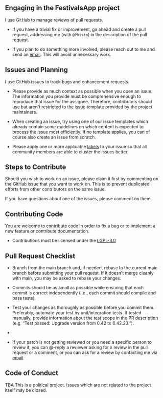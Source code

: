## Engaging in the FestivalsApp project

I use GitHub to manage reviews of pull requests.

* If you have a trivial fix or improvement, go ahead and create a pull request, addressing me (with `@Phisto`) in the description of the pull request.

* If you plan to do something more involved, please reach out to me and send an [email](mailto:simon.cay.gaus@gmail.com). This will avoid unnecessary work.


## Issues and Planning

I use GitHub issues to track bugs and enhancement requests.

* Please provide as much context as possible when you open an issue. The information you provide must be comprehensive enough to reproduce that issue for the assignee. Therefore, contributors should use but aren't restricted to the issue template provided by the project maintainers.

* When creating an issue, try using one of our issue templates which already contain some guidelines on which content is expected to process the issue most efficiently. If no template applies, you can of course also create an issue from scratch.

* Please apply one or more applicable [labels](https://github.com/Festivals-App/festivals-documentation/labels) to your issue so that all community members are able to cluster the issues better.

## Steps to Contribute

Should you wish to work on an issue, please claim it first by commenting on the GitHub issue that you want to work on. This is to prevent duplicated efforts from other contributors on the same issue.

If you have questions about one of the issues, please comment on them.

## Contributing Code

You are welcome to contribute code in order to fix a bug or to implement a new feature or contribute documentation.

* Contributions must be licensed under the [LGPL-3.0](LICENSE)

## Pull Request Checklist

* Branch from the main branch and, if needed, rebase to the current main branch before submitting your pull request. If it doesn't merge cleanly with main, you may be asked to rebase your changes.

* Commits should be as small as possible while ensuring that each commit is correct independently (i.e., each commit should compile and pass tests).

* Test your changes as thoroughly as possible before you commit them. Preferably, automate your test by unit/integration tests. If tested manually, provide information about the test scope in the PR description (e.g. “Test passed: Upgrade version from 0.42 to 0.42.23.”).
* 
* If your patch is not getting reviewed or you need a specific person to review it, you can @-reply a reviewer asking for a review in the pull request or a comment, or you can ask for a review by contacting me via [email](mailto:simon.cay.gaus@gmail.com).

## Code of Conduct

TBA
This is a political project. Issues which are not related to the project itself may be closed.
